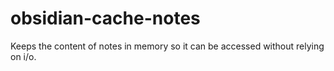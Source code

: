 # obsidian-cache-notes

Keeps the content of notes in memory so it can be accessed without relying on i/o.

